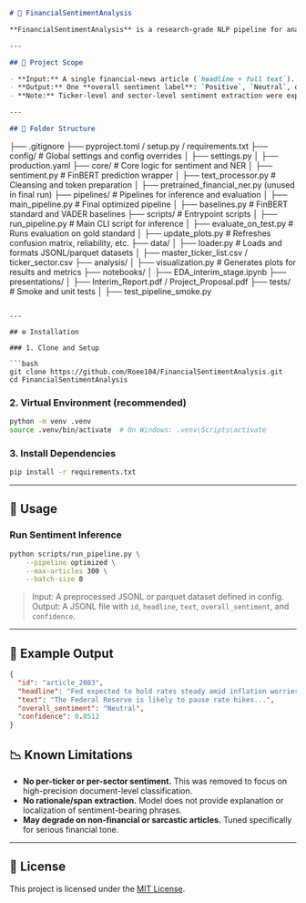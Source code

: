```markdown
# 🧾 FinancialSentimentAnalysis

**FinancialSentimentAnalysis** is a research-grade NLP pipeline for analyzing the **overall sentiment** of financial-news articles. It classifies full-length articles (headline + body) as **Positive**, **Neutral**, or **Negative** using a fine-tuned [FinBERT-tone](https://huggingface.co/ProsusAI/finbert) model. Designed for financial-domain sentiment research, it emphasizes confidence-aware predictions and high generalization on noisy real-world data.

---

## 🧭 Project Scope

- **Input:** A single financial-news article (`headline + full text`).
- **Output:** One **overall sentiment label**: `Positive`, `Neutral`, or `Negative`, with an associated **confidence score**.
- **Note:** Ticker-level and sector-level sentiment extraction were explored but excluded from this final version to ensure quality and reproducibility.

---

## 🧱 Folder Structure

```

├── .gitignore
├── pyproject.toml / setup.py / requirements.txt
├── config/                  # Global settings and config overrides
│   ├── settings.py
│   ├── production.yaml
├── core/                    # Core logic for sentiment and NER
│   ├── sentiment.py         # FinBERT prediction wrapper
│   ├── text\_processor.py    # Cleansing and token preparation
│   ├── pretrained\_financial\_ner.py (unused in final run)
├── pipelines/               # Pipelines for inference and evaluation
│   ├── main\_pipeline.py     # Final optimized pipeline
│   ├── baselines.py         # FinBERT standard and VADER baselines
├── scripts/                 # Entrypoint scripts
│   ├── run\_pipeline.py      # Main CLI script for inference
│   ├── evaluate\_on\_test.py  # Runs evaluation on gold standard
│   ├── update\_plots.py      # Refreshes confusion matrix, reliability, etc.
├── data/
│   ├── loader.py            # Loads and formats JSONL/parquet datasets
│   ├── master\_ticker\_list.csv / ticker\_sector.csv 
├── analysis/
│   ├── visualization.py     # Generates plots for results and metrics
├── notebooks/
│   ├── EDA\_interim\_stage.ipynb
├── presentations/
│   ├── Interim\_Report.pdf / Project\_Proposal.pdf
├── tests/                   # Smoke and unit tests
│   ├── test\_pipeline\_smoke.py

````

---

## ⚙️ Installation

### 1. Clone and Setup

```bash
git clone https://github.com/Roee104/FinancialSentimentAnalysis.git
cd FinancialSentimentAnalysis
````

### 2. Virtual Environment (recommended)

```bash
python -m venv .venv
source .venv/bin/activate  # On Windows: .venv\Scripts\activate
```

### 3. Install Dependencies

```bash
pip install -r requirements.txt
```

---

## 🚀 Usage

### Run Sentiment Inference

```bash
python scripts/run_pipeline.py \
    --pipeline optimized \
    --max-articles 300 \
    --batch-size 8
```

> Input: A preprocessed JSONL or parquet dataset defined in config.
> Output: A JSONL file with `id`, `headline`, `text`, `overall_sentiment`, and `confidence`.

---

## 🧪 Example Output

```json
{
  "id": "article_2083",
  "headline": "Fed expected to hold rates steady amid inflation worries",
  "text": "The Federal Reserve is likely to pause rate hikes...",
  "overall_sentiment": "Neutral",
  "confidence": 0.8512
}
```


## 📉 Known Limitations

* **No per-ticker or per-sector sentiment.** This was removed to focus on high-precision document-level classification.
* **No rationale/span extraction.** Model does not provide explanation or localization of sentiment-bearing phrases.
* **May degrade on non-financial or sarcastic articles.** Tuned specifically for serious financial tone.

---

## 📄 License

This project is licensed under the [MIT License](LICENSE).

```
```
